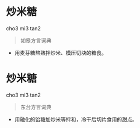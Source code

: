 # 炒米糖
cho3 mi3 tan2
> 如皋方言词典
- 用麦芽糖熬熟拌炒米、模压切块的糖食。

# 炒米糖
cho3 mi3 tan2
> 东台方言词典
- 用融化的饴糖加炒米等拌和，冷干后切片食用的甜点。
